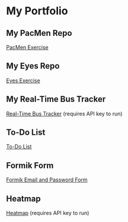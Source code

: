 # My Portfolio
## My PacMen Repo
<a href="http://yvettepw.github.io/PacMen">PacMen Exercise</a>
## My Eyes Repo
<a href="http://yvettepw.github.io/Eyes">Eyes Exercise</a>
## My Real-Time Bus Tracker
<a href="http://yvettepw.github.io/Real-Time-Bus-Tracker">Real-Time Bus Tracker</a> (requires API key to run)
## To-Do List
<a href="http://yvettepw.github.io/To-Do-List">To-Do List</a>
## Formik Form
<a href="http://yvettepw.github.io/Formik-Form">Formik Email and Password Form</a>
## Heatmap
<a href="http://yvettepw.github.io/Heatmap">Heatmap</a> (requires API key to run)
